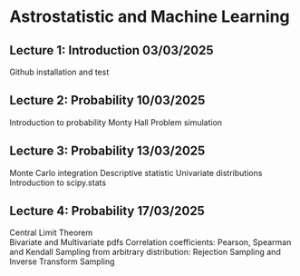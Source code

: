# Astrostatistic and Machine Learning

## Lecture 1: Introduction  03/03/2025
Github installation and test

## Lecture 2: Probability   10/03/2025
Introduction to probability
Monty Hall Problem simulation

## Lecture 3: Probability   13/03/2025
Monte Carlo integration
Descriptive statistic
Univariate distributions
Introduction to scipy.stats

## Lecture 4: Probability   17/03/2025
Central Limit Theorem  
Bivariate and Multivariate pdfs
Correlation coefficients: Pearson, Spearman and Kendall
Sampling from arbitrary distribution: Rejection Sampling and Inverse Transform Sampling
